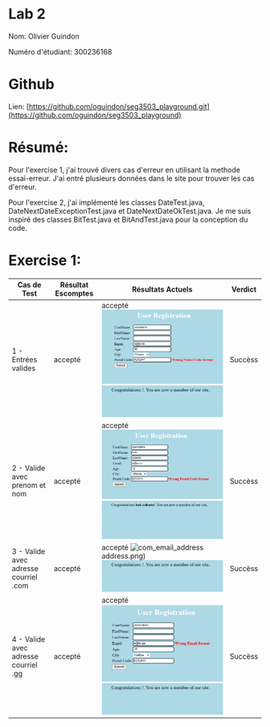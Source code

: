 # Lab 2
Nom: Olivier Guindon

Numéro d'étudiant: 300236168

# Github
Lien: [https://github.com/oguindon/seg3503_playground.git](https://github.com/oguindon/seg3503_playground)


# Résumé:

Pour l'exercise 1, j'ai trouvé divers cas d'erreur en utilisant la methode essai-erreur.
J'ai entré plusieurs données dans le site pour trouver les cas d'erreur.

Pour l'exercise 2, j'ai implémenté les classes DateTest.java,
DateNextDateExceptionTest.java et DateNextDateOkTest.java.
Je me suis inspiré des classes BitTest.java et BitAndTest.java pour
la conception du code.

# Exercise 1:

| Cas de Test | Résultat Escomptes | Résultats Actuels | Verdict |
| ----------- | ------------------ | ----------------- | ------- |
| 1 - Entrées valides | accepté | accepté ![valid_entry](./screenshots/valid_entry_1.png) ![entry_confirmed](./screenshots/entry_confirmation_1.png) | Succèss |
| 2 - Valide avec prenom et nom | accepté | accepté ![valid_entry with name](./screenshots/valid_with_name.png) ![entry_confirmed with name](./screenshots/entry_with_name.png)| Succèss |
| 3 - Valide avec adresse courriel .com | accepté | accepté ![com_email_address](./screenshots/com_email)address.png) ![entry_confirmed](./screenshots/entry_confirmation_2.png)| Succèss |
| 4 - Valide avec adresse courriel .gg | accepté | accepté ![com_email_address](./screenshots/gg_email.png) ![entry_confirmed](./screenshots/entry_confirmation_3.png)| Succèss |
